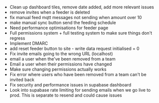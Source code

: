 - Clean up dashboard tiles, remove date added, add more relevant issues
- remove invites when a feeder is deleted
- fix manual feed mqtt messages not sending when amount over 10
- make manual sync button send the feeding schedule
- Need performance optimisations for feeder page
- Full permissions system + full testing system to make sure things don't regress
- Implement DMARC
- add reset feeder button to site - write data request initialised = 0
- Fix invite emails going to the wrong URL (localhost)
- email a user when the've been removed from a team
- Email a user when their permissions have changed
- Make sure changing permissions actually works
- Fix error where users who have been removed from a team can't be invited back
- Fix security and performance issues in supabase dashboard
- Look into supabase rate limiting for sending emails when we go live to prod. This is separate to resend and could cause issues

